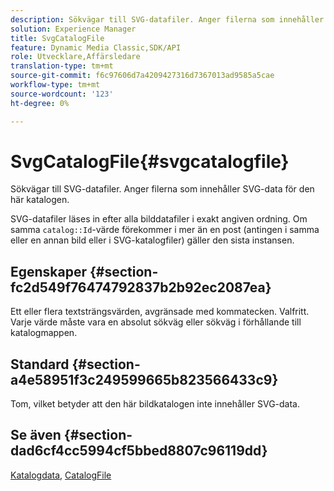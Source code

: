```yaml
---
description: Sökvägar till SVG-datafiler. Anger filerna som innehåller SVG-data för den här katalogen.
solution: Experience Manager
title: SvgCatalogFile
feature: Dynamic Media Classic,SDK/API
role: Utvecklare,Affärsledare
translation-type: tm+mt
source-git-commit: f6c97606d7a4209427316d7367013ad9585a5cae
workflow-type: tm+mt
source-wordcount: '123'
ht-degree: 0%

---
```



# SvgCatalogFile{#svgcatalogfile}

Sökvägar till SVG-datafiler. Anger filerna som innehåller SVG-data för den här katalogen.

SVG-datafiler läses in efter alla bilddatafiler i exakt angiven ordning. Om samma `catalog::Id`-värde förekommer i mer än en post (antingen i samma eller en annan bild eller i SVG-katalogfiler) gäller den sista instansen.

## Egenskaper {#section-fc2d549f76474792837b2b92ec2087ea}

Ett eller flera textsträngsvärden, avgränsade med kommatecken. Valfritt. Varje värde måste vara en absolut sökväg eller sökväg i förhållande till katalogmappen.

## Standard {#section-a4e58951f3c249599665b823566433c9}

Tom, vilket betyder att den här bildkatalogen inte innehåller SVG-data.

## Se även {#section-dad6cf4cc5994cf5bbed8807c96119dd}

[Katalogdata](../../../../../is-api/image-catalog/image-serving-api-ref/c-image-catalog-reference/c-overview/c-catalog-data-fields/c-catalog-data-fields.md#concept-b19581028ec44f98b9f5943624403d29),  [CatalogFile](../../../../../is-api/image-catalog/image-serving-api-ref/c-image-catalog-reference/c-attributes-reference/r-catalogfile.md#reference-16498bb4cb33458697c1ab002ea8db79)
